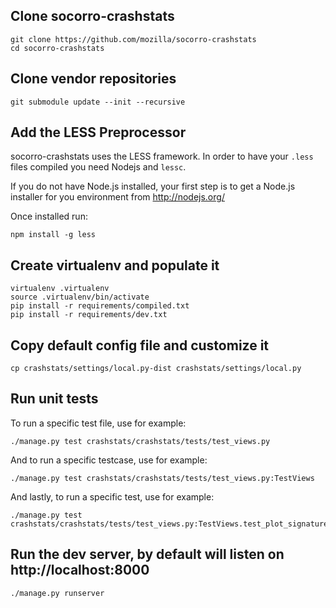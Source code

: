 Clone socorro-crashstats
--------

    git clone https://github.com/mozilla/socorro-crashstats
    cd socorro-crashstats

Clone vendor repositories
--------

    git submodule update --init --recursive

Add the LESS Preprocessor
-------------------------

socorro-crashstats uses the LESS framework. In order to have your
`.less`
files compiled you need Nodejs and `lessc`.

If you do not have Node.js installed, your first step is to get a Node.js
installer for you environment from http://nodejs.org/

Once installed run:

    npm install -g less

Create virtualenv and populate it
--------

    virtualenv .virtualenv
    source .virtualenv/bin/activate
    pip install -r requirements/compiled.txt
    pip install -r requirements/dev.txt

Copy default config file and customize it
--------

    cp crashstats/settings/local.py-dist crashstats/settings/local.py

Run unit tests
--------

To run a specific test file, use for example:

    ./manage.py test crashstats/crashstats/tests/test_views.py

And to run a specific testcase, use for example:

    ./manage.py test crashstats/crashstats/tests/test_views.py:TestViews

And lastly, to run a specific test, use for example:

    ./manage.py test crashstats/crashstats/tests/test_views.py:TestViews.test_plot_signature

Run the dev server, by default will listen on http://localhost:8000
--------

    ./manage.py runserver
